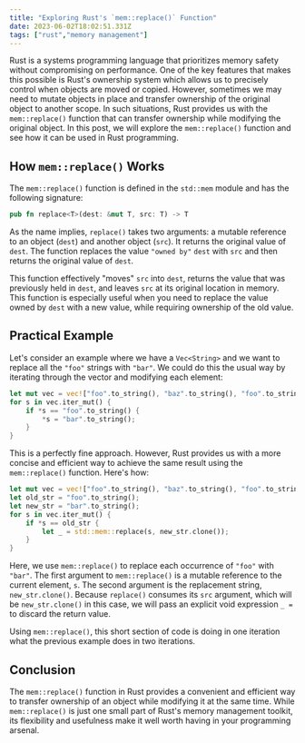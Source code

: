 ```yaml
---
title: "Exploring Rust's `mem::replace()` Function"
date: 2023-06-02T18:02:51.331Z
tags: ["rust","memory management"]
---
```



Rust is a systems programming language that prioritizes memory safety without compromising on performance. One of the key features that makes this possible is Rust's ownership system which allows us to precisely control when objects are moved or copied. However, sometimes we may need to mutate objects in place and transfer ownership of the original object to another scope. In such situations, Rust provides us with the `mem::replace()` function that can transfer ownership while modifying the original object. In this post, we will explore the `mem::replace()` function and see how it can be used in Rust programming.

## How `mem::replace()` Works

The `mem::replace()` function is defined in the `std::mem` module and has the following signature:

```rust
pub fn replace<T>(dest: &mut T, src: T) -> T
```

As the name implies, `replace()` takes two arguments: a mutable reference to an object (`dest`) and another object (`src`). It returns the original value of `dest`. The function replaces the value `"owned by"` `dest` with `src` and then returns the original value of `dest`.

This function effectively "moves" `src` into `dest`, returns the value that was previously held in `dest`, and leaves `src` at its original location in memory. This function is especially useful when you need to replace the value owned by `dest` with a new value, while requiring ownership of the old value.

## Practical Example

Let's consider an example where we have a `Vec<String>` and we want to replace all the `"foo"` strings with `"bar"`. We could do this the usual way by iterating through the vector and modifying each element:

```rust
let mut vec = vec!["foo".to_string(), "baz".to_string(), "foo".to_string()];
for s in vec.iter_mut() {
    if *s == "foo".to_string() {
        *s = "bar".to_string();
    }
}
```

This is a perfectly fine approach. However, Rust provides us with a more concise and efficient way to achieve the same result using the `mem::replace()` function. Here's how:

```rust
let mut vec = vec!["foo".to_string(), "baz".to_string(), "foo".to_string()];
let old_str = "foo".to_string();
let new_str = "bar".to_string();
for s in vec.iter_mut() {
    if *s == old_str {
        let _ = std::mem::replace(s, new_str.clone());
    }
}
```

Here, we use `mem::replace()` to replace each occurrence of `"foo"` with `"bar"`. The first argument to `mem::replace()` is a mutable reference to the current element, `s`. The second argument is the replacement string, `new_str.clone()`. Because `replace()` consumes its `src` argument, which will be `new_str.clone()` in this case, we will pass an explicit void expression `_ =` to discard the return value. 

Using `mem::replace()`, this short section of code is doing in one iteration what the previous example does in two iterations.

## Conclusion

The `mem::replace()` function in Rust provides a convenient and efficient way to transfer ownership of an object while modifying it at the same time. While `mem::replace()` is just one small part of Rust's memory management toolkit, its flexibility and usefulness make it well worth having in your programming arsenal.